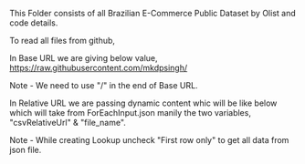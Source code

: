 This Folder consists of all Brazilian E-Commerce Public Dataset by Olist and code details.

To read all files from github,

In Base URL we are giving below value,
https://raw.githubusercontent.com/mkdpsingh/

Note - We need to use "/" in the end of Base URL.

In Relative URL we are passing dynamic content whic will be like below which will take from ForEachInput.json manily the two variables,
"csvRelativeUrl" & "file_name".

Note - While creating Lookup uncheck "First row only" to get all data from json file.
